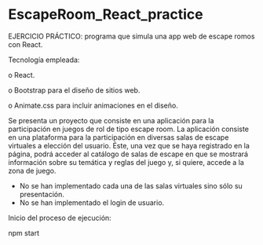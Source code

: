 # EscapeRoom_React_practice

EJERCICIO PRÁCTICO: programa que simula una app web de escape romos con React.

Tecnología empleada:

   o	React.

   o	Bootstrap para el diseño de sitios web.

   o	Animate.css para incluir animaciones en el diseño.

Se presenta un proyecto que consiste en una aplicación para la participación en juegos de rol de tipo escape room. La aplicación consiste en una plataforma para la participación en diversas salas de escape virtuales a elección del usuario. Éste, una vez que se haya registrado en la página, podrá acceder al catálogo de salas de escape en que se mostrará información sobre su temática y reglas del juego y, si quiere, accede a la zona de juego.

   * No se han implementado cada una de las salas virtuales sino sólo su presentación.
   * No se han implementado el login de usuario.

Inicio del proceso de ejecución:

npm start

